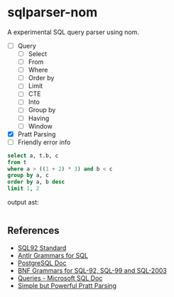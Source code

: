 # sqlparser-nom 
A experimental SQL query parser using nom.

- [ ] Query
  - [ ] Select
  - [ ] From
  - [ ] Where
  - [ ] Order by
  - [ ] Limit
  - [ ] CTE
  - [ ] Into
  - [ ] Group by
  - [ ] Having
  - [ ] Window
- [x] Pratt Parsing
- [ ] Friendly error info

```sql
select a, t.b, c 
from t 
where a > ((1 + 2) * 3) and b < c 
group by a, c 
order by a, b desc 
limit 1, 2
```
output ast:
```
```

## References
- [SQL92 Standard](https://www.contrib.andrew.cmu.edu/~shadow/sql/sql1992.txt)
- [Antlr Grammars for SQL](https://github.com/antlr/grammars-v4/tree/master/sql)
- [PostgreSQL Doc](https://www.postgresql.org/docs/16/sql.html)
- [BNF Grammars for SQL-92, SQL-99 and SQL-2003](https://ronsavage.github.io/SQL/)
- [Queries - Microsoft SQL Doc](https://learn.microsoft.com/en-us/sql/t-sql/queries/queries)
- [Simple but Powerful Pratt Parsing](https://matklad.github.io/2020/04/13/simple-but-powerful-pratt-parsing.html)